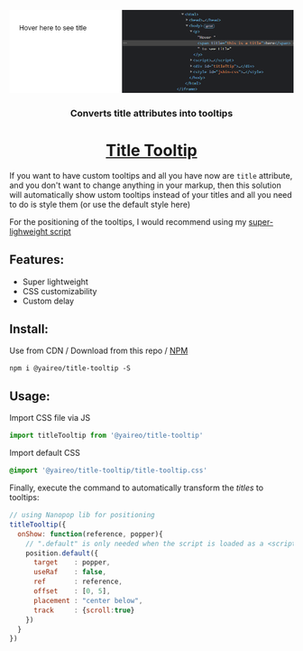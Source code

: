 <p align="center">
  <a href='https://jsbin.com/safedoq/5/edit?html,css,js,output'>
    <img src="./demo.png?sanitize=true" alt="title-tooltip script demo"/>
  </a>
<p>
<h3 align="center">Converts title attributes into tooltips</h3>
<h1 align="center">
  <a href='https://jsbin.com/safedoq/5/edit?html,css,js,output'>Title Tooltip</a>
</h1>

If you want to have custom tooltips and all you have now are `title` attribute, and you don't want to change
anything in your markup, then this solution will automatically show ustom tooltips instead of your titles
and all you need to do is style them (or use the default style here)

For the positioning of the tooltips, I would recommend using my [super-lighweight script](https://github.com/yairEO/position)


## Features:

* Super lightweight
* CSS customizability
* Custom delay

## Install:

Use from CDN / Download from this repo / [NPM](https://www.npmjs.com/package/@yaireo/title-tooltip)

```
npm i @yaireo/title-tooltip -S
```

## Usage:

Import CSS file via JS

```js
import titleTooltip from '@yaireo/title-tooltip'
```

Import default CSS

```css
@import '@yaireo/title-tooltip/title-tooltip.css'
```

Finally, execute the command to automatically transform the *titles* to tooltips:

```js
// using Nanopop lib for positioning
titleTooltip({
  onShow: function(reference, popper){
    // ".default" is only needed when the script is loaded as a <script> tag and not as an ES2015 module
    position.default({
      target    : popper,
      useRaf    : false,
      ref       : reference,
      offset    : [0, 5],
      placement : "center below",
      track     : {scroll:true}
    })
  }
})
```

